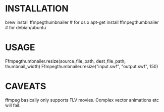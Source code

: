 INSTALLATION
============

  brew install ffmpegthumbnailer    # for os x
  apt-get install ffmpegthumbnailer # for debian/ubuntu

USAGE
=====

  Ffmpegthumbnailer.resize(source_file_path, dest_file_path, thumbnail_width)
  Ffmpegthumbnailer.resize("input.swf", "output.swf", 150)

CAVEATS
=======

  ffmpeg basically only supports FLV movies. Complex vector animations etc will fail.

